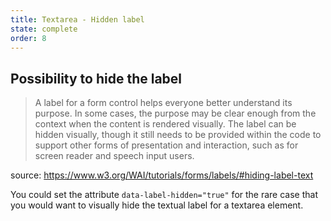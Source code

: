 ```yaml
---
title: Textarea - Hidden label
state: complete
order: 8
---
```


## Possibility to hide the label

> A label for a form control helps everyone better understand its purpose. In some cases, the purpose may be clear enough from the context when the content is rendered visually. The label can be hidden visually, though it still needs to be provided within the code to support other forms of presentation and interaction, such as for screen reader and speech input users.

source: <https://www.w3.org/WAI/tutorials/forms/labels/#hiding-label-text>

You could set the attribute `data-label-hidden="true"` for the rare case that you would want to visually hide the textual label for a textarea element.
